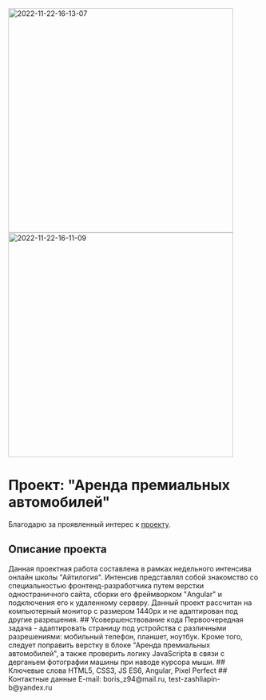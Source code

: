 <div>
  <img src="https://i.ibb.co/MfCxCRS/2022-11-22-16-13-07.png" alt="2022-11-22-16-13-07" border="0" width="450">
  <img src="https://i.ibb.co/sQvS9Rc/2022-11-22-16-11-09.png" alt="2022-11-22-16-11-09" border="0" width="450">
</div>
<h1>Проект: "Аренда премиальных автомобилей"</h1>
Благодарю за проявленный интерес к <a href="https://elrouss.github.io/cars-hw/" target="_blank">проекту</a>.
<h2>Описание проекта</h2>
Данная проектная работа составлена в рамках недельного интенсива онлайн школы "Айтилогия". Интенсив представлял собой знакомство со специальностью фронтенд-разработчика путем верстки одностраничного сайта, сборки его  фреймворком "Angular" и подключения его к удаленному серверу. Данный проект рассчитан на компьютерный монитор с размером 1440px и не адаптирован под другие разрешения.
## Усовершенствование кода
Первоочередная задача - адаптировать страницу под устройства с различными разрешениями: мобильный телефон, планшет, ноутбук. Кроме того, следует поправить верстку в блоке "Аренда премиальных автомобилей", а также проверить логику JavaScripta в связи с дерганьем фотографии машины при наводе курсора мыши.
## Ключевые слова
HTML5, CSS3, JS ES6, Angular, Pixel Perfect
## Контактные данные
E-mail: boris_z94@mail.ru, test-zashliapin-b@yandex.ru
